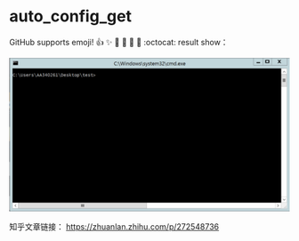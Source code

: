 # auto_config_get

GitHub supports emoji!
:+1: :sparkles: :camel: :tada:
:rocket: :metal: :octocat:
result show：


![image](https://github.com/sshuangliu/auto_config_get/blob/master/demo_show.gif)

知乎文章链接：
https://zhuanlan.zhihu.com/p/272548736
